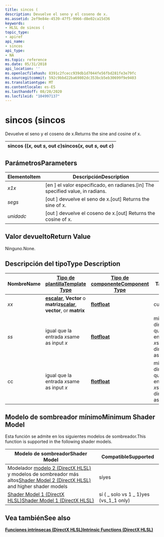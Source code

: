 ```yaml
---
title: sincos (
description: Devuelve el seno y el coseno de x.
ms.assetid: 2ef9e84e-4539-47f5-9966-d8e02ca15d36
keywords:
- HLSL de sincos (
topic_type:
- apiref
api_name:
- sincos
api_type:
- NA
ms.topic: reference
ms.date: 05/31/2018
api_location: ''
ms.openlocfilehash: 8391c2fcecc939db1d7044fe56fbd281fe3e79fc
ms.sourcegitcommit: 592c9bbd22ba69802dc353bcb5eb30699f9e9403
ms.translationtype: MT
ms.contentlocale: es-ES
ms.lasthandoff: 08/20/2020
ms.locfileid: "104997137"
---
```

# <a name="sincos"></a><span data-ttu-id="ba83a-104">sincos (</span><span class="sxs-lookup"><span data-stu-id="ba83a-104">sincos</span></span>

<span data-ttu-id="ba83a-105">Devuelve el seno y el coseno de x.</span><span class="sxs-lookup"><span data-stu-id="ba83a-105">Returns the sine and cosine of x.</span></span>



| <span data-ttu-id="ba83a-106">sincos ((*x*, out *s*, out *c*)</span><span class="sxs-lookup"><span data-stu-id="ba83a-106">sincos(*x*, out *s*, out *c*)</span></span> |
|-------------------------------|



 

## <a name="parameters"></a><span data-ttu-id="ba83a-107">Parámetros</span><span class="sxs-lookup"><span data-stu-id="ba83a-107">Parameters</span></span>



| <span data-ttu-id="ba83a-108">Elemento</span><span class="sxs-lookup"><span data-stu-id="ba83a-108">Item</span></span>                                                   | <span data-ttu-id="ba83a-109">Descripción</span><span class="sxs-lookup"><span data-stu-id="ba83a-109">Description</span></span>                                        |
|--------------------------------------------------------|----------------------------------------------------|
| <span data-ttu-id="ba83a-110"><span id="x"></span><span id="X"></span>*x1*</span><span class="sxs-lookup"><span data-stu-id="ba83a-110"><span id="x"></span><span id="X"></span>*x*</span></span><br/> | <span data-ttu-id="ba83a-111">\[en \] el valor especificado, en radianes.</span><span class="sxs-lookup"><span data-stu-id="ba83a-111">\[in\] The specified value, in radians.</span></span><br/> |
| <span data-ttu-id="ba83a-112"><span id="s"></span><span id="S"></span>*seg*</span><span class="sxs-lookup"><span data-stu-id="ba83a-112"><span id="s"></span><span id="S"></span>*s*</span></span><br/> | <span data-ttu-id="ba83a-113">\[out \] devuelve el seno de x.</span><span class="sxs-lookup"><span data-stu-id="ba83a-113">\[out\] Returns the sine of x.</span></span><br/>          |
| <span data-ttu-id="ba83a-114"><span id="c"></span><span id="C"></span>*unidad*</span><span class="sxs-lookup"><span data-stu-id="ba83a-114"><span id="c"></span><span id="C"></span>*c*</span></span><br/> | <span data-ttu-id="ba83a-115">\[out \] devuelve el coseno de x.</span><span class="sxs-lookup"><span data-stu-id="ba83a-115">\[out\] Returns the cosine of x.</span></span><br/>        |



 

## <a name="return-value"></a><span data-ttu-id="ba83a-116">Valor devuelto</span><span class="sxs-lookup"><span data-stu-id="ba83a-116">Return Value</span></span>

<span data-ttu-id="ba83a-117">Ninguno.</span><span class="sxs-lookup"><span data-stu-id="ba83a-117">None.</span></span>

## <a name="type-description"></a><span data-ttu-id="ba83a-118">Descripción del tipo</span><span class="sxs-lookup"><span data-stu-id="ba83a-118">Type Description</span></span>



| <span data-ttu-id="ba83a-119">Nombre</span><span class="sxs-lookup"><span data-stu-id="ba83a-119">Name</span></span> | [<span data-ttu-id="ba83a-120">**Tipo de plantilla**</span><span class="sxs-lookup"><span data-stu-id="ba83a-120">**Template Type**</span></span>](dx-graphics-hlsl-intrinsic-functions.md)                                                  | [<span data-ttu-id="ba83a-121">**Tipo de componente**</span><span class="sxs-lookup"><span data-stu-id="ba83a-121">**Component Type**</span></span>](dx-graphics-hlsl-intrinsic-functions.md) | <span data-ttu-id="ba83a-122">Tamaño</span><span class="sxs-lookup"><span data-stu-id="ba83a-122">Size</span></span>                           |
|------|----------------------------------------------------------------------------------------------------------------|----------------------------------------------------------------|--------------------------------|
| <span data-ttu-id="ba83a-123">*x*</span><span class="sxs-lookup"><span data-stu-id="ba83a-123">*x*</span></span>  | <span data-ttu-id="ba83a-124">[**escalar**](dx-graphics-hlsl-intrinsic-functions.md), **Vector** o **matriz**</span><span class="sxs-lookup"><span data-stu-id="ba83a-124">[**scalar**](dx-graphics-hlsl-intrinsic-functions.md), **vector**, or **matrix**</span></span> | [<span data-ttu-id="ba83a-125">**flot**</span><span class="sxs-lookup"><span data-stu-id="ba83a-125">**float**</span></span>](/windows/desktop/WinProg/windows-data-types)                        | <span data-ttu-id="ba83a-126">cualquiera</span><span class="sxs-lookup"><span data-stu-id="ba83a-126">any</span></span>                            |
| <span data-ttu-id="ba83a-127">*s*</span><span class="sxs-lookup"><span data-stu-id="ba83a-127">*s*</span></span>  | <span data-ttu-id="ba83a-128">igual que la entrada *x*</span><span class="sxs-lookup"><span data-stu-id="ba83a-128">same as input *x*</span></span>                                                                                              | [<span data-ttu-id="ba83a-129">**flot**</span><span class="sxs-lookup"><span data-stu-id="ba83a-129">**float**</span></span>](/windows/desktop/WinProg/windows-data-types)                        | <span data-ttu-id="ba83a-130">mismas dimensiones que la entrada *x*</span><span class="sxs-lookup"><span data-stu-id="ba83a-130">same dimension(s) as input *x*</span></span> |
| <span data-ttu-id="ba83a-131">c</span><span class="sxs-lookup"><span data-stu-id="ba83a-131">c</span></span>    | <span data-ttu-id="ba83a-132">igual que la entrada *x*</span><span class="sxs-lookup"><span data-stu-id="ba83a-132">same as input *x*</span></span>                                                                                              | [<span data-ttu-id="ba83a-133">**flot**</span><span class="sxs-lookup"><span data-stu-id="ba83a-133">**float**</span></span>](/windows/desktop/WinProg/windows-data-types)                        | <span data-ttu-id="ba83a-134">mismas dimensiones que la entrada *x*</span><span class="sxs-lookup"><span data-stu-id="ba83a-134">same dimension(s) as input *x*</span></span> |



 

## <a name="minimum-shader-model"></a><span data-ttu-id="ba83a-135">Modelo de sombreador mínimo</span><span class="sxs-lookup"><span data-stu-id="ba83a-135">Minimum Shader Model</span></span>

<span data-ttu-id="ba83a-136">Esta función se admite en los siguientes modelos de sombreador.</span><span class="sxs-lookup"><span data-stu-id="ba83a-136">This function is supported in the following shader models.</span></span>



| <span data-ttu-id="ba83a-137">Modelo de sombreador</span><span class="sxs-lookup"><span data-stu-id="ba83a-137">Shader Model</span></span>                                                                       | <span data-ttu-id="ba83a-138">Compatible</span><span class="sxs-lookup"><span data-stu-id="ba83a-138">Supported</span></span>           |
|------------------------------------------------------------------------------------|---------------------|
| <span data-ttu-id="ba83a-139">Modelador [modelo 2 (DirectX HLSL)](dx-graphics-hlsl-sm2.md) y modelos de sombreador más altos</span><span class="sxs-lookup"><span data-stu-id="ba83a-139">[Shader Model 2 (DirectX HLSL)](dx-graphics-hlsl-sm2.md) and higher shader models</span></span> | <span data-ttu-id="ba83a-140">sí</span><span class="sxs-lookup"><span data-stu-id="ba83a-140">yes</span></span>                 |
| [<span data-ttu-id="ba83a-141">Shader Model 1 (DirectX HLSL)</span><span class="sxs-lookup"><span data-stu-id="ba83a-141">Shader Model 1 (DirectX HLSL)</span></span>](dx-graphics-hlsl-sm1.md)                          | <span data-ttu-id="ba83a-142">sí ( \_ solo vs 1 \_ 1)</span><span class="sxs-lookup"><span data-stu-id="ba83a-142">yes (vs\_1\_1 only)</span></span> |



 

## <a name="see-also"></a><span data-ttu-id="ba83a-143">Vea también</span><span class="sxs-lookup"><span data-stu-id="ba83a-143">See also</span></span>

<dl> <dt>

[<span data-ttu-id="ba83a-144">**Funciones intrínsecas (DirectX HLSL)**</span><span class="sxs-lookup"><span data-stu-id="ba83a-144">**Intrinsic Functions (DirectX HLSL)**</span></span>](dx-graphics-hlsl-intrinsic-functions.md)
</dt> </dl>

 

